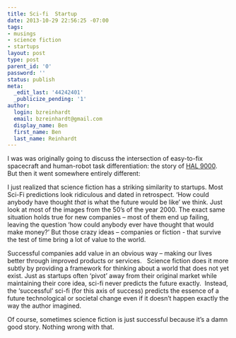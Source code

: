 ```yaml
---
title: Sci-fi  Startup
date: 2013-10-29 22:56:25 -07:00
tags:
- musings
- science fiction
- startups
layout: post
type: post
parent_id: '0'
password: ''
status: publish
meta:
  _edit_last: '44242401'
  _publicize_pending: '1'
author:
  login: bzreinhardt
  email: bzreinhardt@gmail.com
  display_name: Ben
  first_name: Ben
  last_name: Reinhardt
---
```


<p>I was was originally going to discuss the intersection of easy-to-fix spacecraft and human-robot task differentiation: the story of <a href="http://en.wikipedia.org/wiki/HAL_9000" target="_blank">HAL 9000</a>.  But then it went somewhere entirely different:</p>
<p>I just realized that science fiction has a striking similarity to startups. Most Sci-Fi predictions look ridiculous and dated in retrospect. ‘How could anybody have thought <i>that </i>is what the future would be like’ we think. Just look at most of the images from the 50’s of the year 2000. The exact same situation holds true for new companies – most of them end up failing, leaving the question ‘how could anybody ever have thought that would make money?’ But those crazy ideas – companies or fiction - that survive the test of time bring a lot of value to the world.</p>
<p>Successful companies add value in an obvious way – making our lives better through improved products or services.   Science fiction does it more subtly by providing a framework for thinking about a world that does not yet exist. Just as startups often ‘pivot’ away from their original market while maintaining their core idea, sci-fi never predicts the future exactly.  Instead, the ‘successful’ sci-fi (for this axis of success) predicts the essence of a future technological or societal change even if it doesn’t happen exactly the way the author imagined.</p>
<p>Of course, sometimes science fiction is just successful because it’s a damn good story. Nothing wrong with that.</p>
